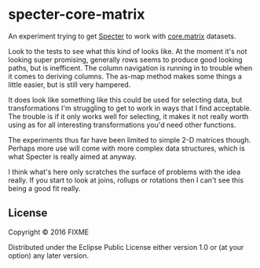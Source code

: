 # specter-core-matrix

An experiment trying to get [Specter](https://github.com/nathanmarz/specter) to work with [core.matrix](https://github.com/mikera/core.matrix) datasets.

Look to the tests to see what this kind of looks like. At the moment it's not looking super promising, generally rows seems to produce good looking paths, but is inefficent. The column navigation is running in to trouble when it comes to deriving columns. The as-map method makes some things a little easier, but is still very hampered.

It does look like something like this could be used for selecting data, but transformations I'm struggling to get to work in ways that I find acceptable. The trouble is if it only works well for selecting, it makes it not really worth using as for all interesting transformations you'd need other functions.

The experiments thus far have been limited to simple 2-D matrices though. Perhaps more use will come with more complex data structures, which is what Specter is really aimed at anyway.

I think what's here only scratches the surface of problems with the idea really. If you start to look at joins, rollups or rotations then I can't see this being a good fit really.

## License

Copyright © 2016 FIXME

Distributed under the Eclipse Public License either version 1.0 or (at
your option) any later version.
